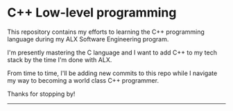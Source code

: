 # C++ Low-level programming
This repository contains my efforts to learning the C++ programming language during my ALX Software Engineering program.

I'm presently mastering the C language and I want to add C++ to my tech stack by the time I'm done with ALX.

From time to time, I'll be adding new commits to this repo while I navigate my way to becoming a world class C++ programmer.

Thanks for stopping by!
<hr>
